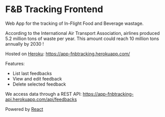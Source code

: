 # F&B Tracking Frontend

Web App for the tracking of In-Flight Food and Beverage wastage. 

According to the International Air Transport Association, airlines produced 5.2 million tons of waste per year. This amount could reach 10 million tons annually by 2030 !

Hosted on [Heroku](https://app-fnbtracking.herokuapp.com/): https://app-fnbtracking.herokuapp.com/

Features:
- List last feedbacks
- View and edit feedback
- Delete selected feedback

We access data through a REST API: https://app-fnbtracking-api.herokuapp.com/api/feedbacks

Powered by [React](https://reactjs.org/)
